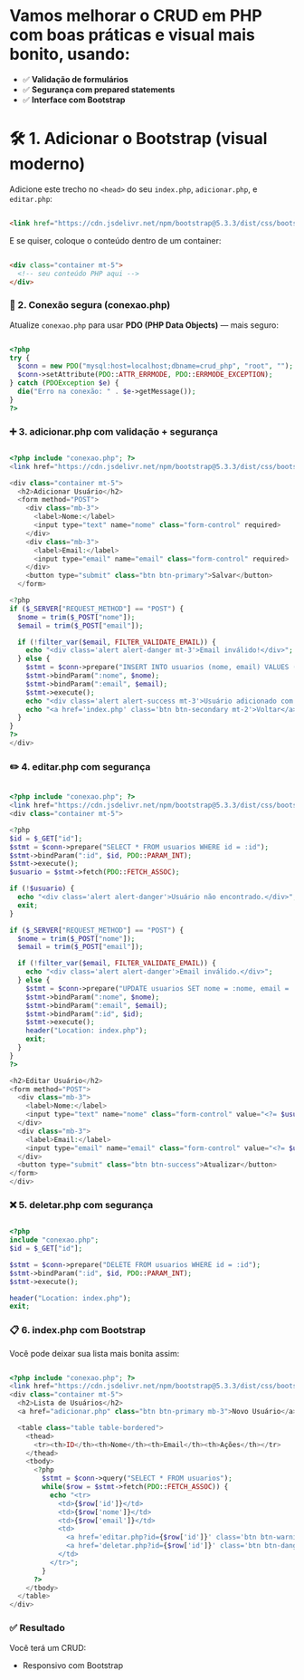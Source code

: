 # Vamos **melhorar o CRUD em PHP com boas práticas e visual mais bonito**, usando:
 * ✅ **Validação de formulários**
 * ✅ **Segurança com prepared statements**
 * ✅ **Interface com Bootstrap**


# 🛠️ 1. Adicionar o Bootstrap (visual moderno)
Adicione este trecho no `<head>` do seu `index.php`, `adicionar.php`, e `editar.php`:

```html

<link href="https://cdn.jsdelivr.net/npm/bootstrap@5.3.3/dist/css/bootstrap.min.css" rel="stylesheet">

```

E se quiser, coloque o conteúdo dentro de um container:

```html

<div class="container mt-5">
  <!-- seu conteúdo PHP aqui -->
</div>

```
### 🧱 2. Conexão segura (conexao.php)
Atualize `conexao.php` para usar **PDO (PHP Data Objects)** — mais seguro:

```php

<?php
try {
  $conn = new PDO("mysql:host=localhost;dbname=crud_php", "root", "");
  $conn->setAttribute(PDO::ATTR_ERRMODE, PDO::ERRMODE_EXCEPTION);
} catch (PDOException $e) {
  die("Erro na conexão: " . $e->getMessage());
}
?>

```

### ➕ 3. adicionar.php com validação + segurança

```php

<?php include "conexao.php"; ?>
<link href="https://cdn.jsdelivr.net/npm/bootstrap@5.3.3/dist/css/bootstrap.min.css" rel="stylesheet">

<div class="container mt-5">
  <h2>Adicionar Usuário</h2>
  <form method="POST">
    <div class="mb-3">
      <label>Nome:</label>
      <input type="text" name="nome" class="form-control" required>
    </div>
    <div class="mb-3">
      <label>Email:</label>
      <input type="email" name="email" class="form-control" required>
    </div>
    <button type="submit" class="btn btn-primary">Salvar</button>
  </form>

<?php
if ($_SERVER["REQUEST_METHOD"] == "POST") {
  $nome = trim($_POST["nome"]);
  $email = trim($_POST["email"]);

  if (!filter_var($email, FILTER_VALIDATE_EMAIL)) {
    echo "<div class='alert alert-danger mt-3'>Email inválido!</div>";
  } else {
    $stmt = $conn->prepare("INSERT INTO usuarios (nome, email) VALUES (:nome, :email)");
    $stmt->bindParam(":nome", $nome);
    $stmt->bindParam(":email", $email);
    $stmt->execute();
    echo "<div class='alert alert-success mt-3'>Usuário adicionado com sucesso!</div>";
    echo "<a href='index.php' class='btn btn-secondary mt-2'>Voltar</a>";
  }
}
?>
</div>

```
### ✏️ 4. editar.php com segurança
```php

<?php include "conexao.php"; ?>
<link href="https://cdn.jsdelivr.net/npm/bootstrap@5.3.3/dist/css/bootstrap.min.css" rel="stylesheet">
<div class="container mt-5">

<?php
$id = $_GET["id"];
$stmt = $conn->prepare("SELECT * FROM usuarios WHERE id = :id");
$stmt->bindParam(":id", $id, PDO::PARAM_INT);
$stmt->execute();
$usuario = $stmt->fetch(PDO::FETCH_ASSOC);

if (!$usuario) {
  echo "<div class='alert alert-danger'>Usuário não encontrado.</div>";
  exit;
}

if ($_SERVER["REQUEST_METHOD"] == "POST") {
  $nome = trim($_POST["nome"]);
  $email = trim($_POST["email"]);

  if (!filter_var($email, FILTER_VALIDATE_EMAIL)) {
    echo "<div class='alert alert-danger'>Email inválido.</div>";
  } else {
    $stmt = $conn->prepare("UPDATE usuarios SET nome = :nome, email = :email WHERE id = :id");
    $stmt->bindParam(":nome", $nome);
    $stmt->bindParam(":email", $email);
    $stmt->bindParam(":id", $id);
    $stmt->execute();
    header("Location: index.php");
    exit;
  }
}
?>

<h2>Editar Usuário</h2>
<form method="POST">
  <div class="mb-3">
    <label>Nome:</label>
    <input type="text" name="nome" class="form-control" value="<?= $usuario['nome'] ?>" required>
  </div>
  <div class="mb-3">
    <label>Email:</label>
    <input type="email" name="email" class="form-control" value="<?= $usuario['email'] ?>" required>
  </div>
  <button type="submit" class="btn btn-success">Atualizar</button>
</form>
</div>


```

### ❌ 5. deletar.php com segurança
```php

<?php
include "conexao.php";
$id = $_GET["id"];

$stmt = $conn->prepare("DELETE FROM usuarios WHERE id = :id");
$stmt->bindParam(":id", $id, PDO::PARAM_INT);
$stmt->execute();

header("Location: index.php");
exit;

```

### 📋 6. index.php com Bootstrap
Você pode deixar sua lista mais bonita assim:

```php

<?php include "conexao.php"; ?>
<link href="https://cdn.jsdelivr.net/npm/bootstrap@5.3.3/dist/css/bootstrap.min.css" rel="stylesheet">
<div class="container mt-5">
  <h2>Lista de Usuários</h2>
  <a href="adicionar.php" class="btn btn-primary mb-3">Novo Usuário</a>

  <table class="table table-bordered">
    <thead>
      <tr><th>ID</th><th>Nome</th><th>Email</th><th>Ações</th></tr>
    </thead>
    <tbody>
      <?php
        $stmt = $conn->query("SELECT * FROM usuarios");
        while($row = $stmt->fetch(PDO::FETCH_ASSOC)) {
          echo "<tr>
            <td>{$row['id']}</td>
            <td>{$row['nome']}</td>
            <td>{$row['email']}</td>
            <td>
              <a href='editar.php?id={$row['id']}' class='btn btn-warning btn-sm'>Editar</a>
              <a href='deletar.php?id={$row['id']}' class='btn btn-danger btn-sm' onclick=\"return confirm('Tem certeza?')\">Excluir</a>
            </td>
          </tr>";
        }
      ?>
    </tbody>
  </table>
</div>

```

### ✅ Resultado
Você terá um CRUD:
  * Responsivo com Bootstrap
